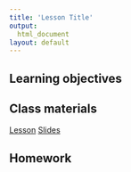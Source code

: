 ```yaml
---
title: 'Lesson Title'
output:
  html_document
layout: default
---
```


## Learning objectives

## Class materials
[Lesson]()
[Slides]()

## Homework